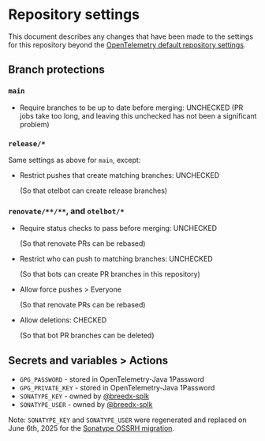 # Repository settings

This document describes any changes that have been made to the
settings for this repository beyond the [OpenTelemetry default repository
settings](https://github.com/open-telemetry/community/blob/main/docs/how-to-configure-new-repository.md#repository-settings).

## Branch protections

### `main`

- Require branches to be up to date before merging: UNCHECKED
  (PR jobs take too long, and leaving this unchecked has not been a significant problem)

### `release/*`

Same settings as above for `main`, except:

* Restrict pushes that create matching branches: UNCHECKED

  (So that otelbot can create release branches)

### `renovate/**/**`, and `otelbot/*`

* Require status checks to pass before merging: UNCHECKED

  (So that renovate PRs can be rebased)

* Restrict who can push to matching branches: UNCHECKED

  (So that bots can create PR branches in this repository)

* Allow force pushes > Everyone

  (So that renovate PRs can be rebased)

* Allow deletions: CHECKED

  (So that bot PR branches can be deleted)
 
## Secrets and variables > Actions

* `GPG_PASSWORD` - stored in OpenTelemetry-Java 1Password
* `GPG_PRIVATE_KEY` - stored in OpenTelemetry-Java 1Password
* `SONATYPE_KEY` - owned by [@breedx-splk](https://github.com/breedx-splk)
* `SONATYPE_USER` - owned by [@breedx-splk](https://github.com/breedx-splk)

Note: `SONATYPE_KEY` and `SONATYPE_USER` were regenerated and replaced
on June 6th, 2025 for the [Sonatype OSSRH migration](https://central.sonatype.org/news/20250326_ossrh_sunset/).